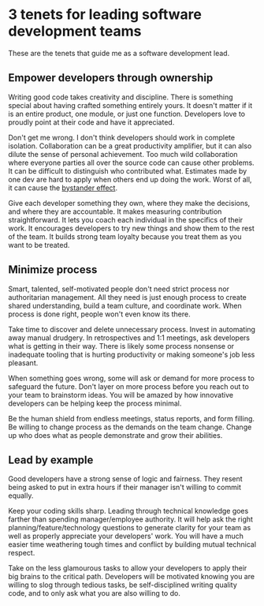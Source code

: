 # 3 tenets for leading software development teams

These are the tenets that guide me as a software development lead.

## Empower developers through ownership

Writing good code takes creativity and discipline. There is something special about having crafted something entirely yours. It doesn't matter if it is an entire product, one module, or just one function. Developers love to proudly point at their code and have it appreciated.

Don't get me wrong. I don't think developers should work in complete isolation. Collaboration can be a great productivity amplifier, but it can also dilute the sense of personal achievement. Too much wild collaboration where everyone parties all over the source code can cause other problems. It can be difficult to distinguish who contributed what. Estimates made by one dev are hard to apply when others end up doing the work. Worst of all, it can cause the [bystander effect](https://en.wikipedia.org/wiki/Bystander_effect).

Give each developer something they own, where they make the decisions, and where they are accountable. It makes measuring contribution straightforward. It lets you coach each individual in the specifics of their work. It encourages developers to try new things and show them to the rest of the team. It builds strong team loyalty because you treat them as you want to be treated.

## Minimize process

Smart, talented, self-motivated people don't need strict process nor authoritarian management. All they need is just enough process to create shared understanding, build a team culture, and coordinate work. When process is done right, people won't even know its there.

Take time to discover and delete unnecessary process. Invest in automating away manual drudgery. In retrospectives and 1:1 meetings, ask developers what is getting in their way. There is likely some process nonsense or inadequate tooling that is hurting productivity or making someone's job less pleasant.

When something goes wrong, some will ask or demand for more process to safeguard the future. Don't layer on more process before you reach out to your team to brainstorm ideas. You will be amazed by how innovative developers can be helping keep the process minimal.

Be the human shield from endless meetings, status reports, and form filling. Be willing to change process as the demands on the team change. Change up who does what as people demonstrate and grow their abilities.

## Lead by example

Good developers have a strong sense of logic and fairness. They resent being asked to put in extra hours if their manager isn't willing to commit equally.

Keep your coding skills sharp. Leading through technical knowledge goes farther than spending manager/employee authority. It will help ask the right planning/feature/technology questions to generate clarity for your team as well as properly appreciate your developers' work.  You will have a much easier time weathering tough times and conflict by building mutual technical respect.

Take on the less glamourous tasks to allow your developers to apply their big brains to the critical path. Developers will be motivated knowing you are willing to slog through tedious tasks, be self-disciplined writing quality code, and to only ask what you are also willing to do.